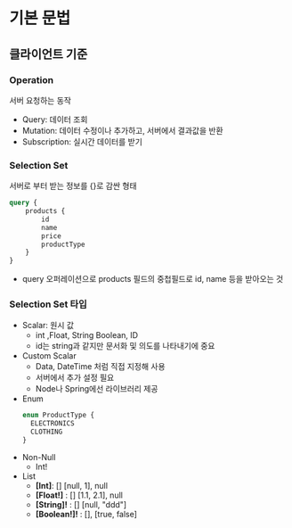 # 기본 문법
## 클라이언트 기준
### Operation
서버 요청하는 동작
- Query: 데이터 조회
- Mutation: 데이터 수정이나 추가하고, 서버에서 결과값을 반환
- Subscription: 실시간 데이터를 받기

### Selection Set
서버로 부터 받는 정보를 {}로 감싼 형태
```graphql
query {
    products {
        id
        name
        price
        productType
    }
}
```
- query 오퍼레이션으로 products 필드의 중첩필드로 id, name 등을 받아오는 것

### Selection Set 타입
- Scalar: 원시 값
  - int ,Float, String Boolean, ID
  - id는 string과 같지만 문서화 및 의도를 나타내기에 중요
- Custom Scalar
  - Data, DateTime 처럼 직접 지정해 사용
  - 서버에서 추가 설정 필요
  - Node나 Spring에선 라이브러리 제공
- Enum
  ```graphql
  enum ProductType {
    ELECTRONICS
    CLOTHING
  }
  ```
- Non-Null
  - Int!
- List
  - **[Int]**: [] [null, 1], null
  - **[Float!]** : [] [1.1, 2.1], null
  - **[String]!** : [] [null, "ddd"]
  - **[Boolean!]!** : [], [true, false]


